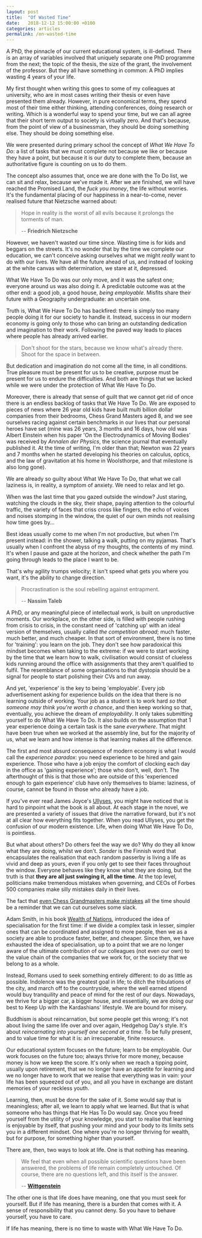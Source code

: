 ```yaml
---
layout: post
title:  "Of Wasted Time"
date:   2018-12-12 15:00:00 +0100
categories: articles
permalink: /on-wasted-time
---
```

A PhD, the pinnacle of our current educational system, is ill-defined. There is an array of variables involved that uniquely separate one PhD programme from the next; the topic of the thesis, the size of the grant, the involvement of the professor. But they all have something in common: A PhD implies wasting 4 years of your life.

My first thought when writing this goes to some of my colleagues at university, who are in most cases writing their thesis or even have presented them already. However, in pure economical terms, they spend most of their time either thinking, attending conferences, doing research or writing. Which is a wonderful way to spend your time, but we can all agree that their short term output to society is virtually zero. And that's because, from the point of view of a businessman, they should be doing something else. They should be doing something else.

We were presented during primary school the concept of *What We Have To Do*: a list of tasks that we must complete not because we like or because they have a point, but because it is our duty to complete them, because an authoritative figure is counting on us to do them.

The concept also assumes that, once we are done with the To Do list, we can sit and relax, because we've made it. After we are finished, we will have reached the Promised Land, the *fuck you money*, the life without worries. It's the fundamental placing of our happiness in a near-to-come, never realised future that Nietzsche warned about:

> Hope in reality is the worst of all evils because it prolongs the torments of man.
>
> -- __Friedrich Nietzsche__

However, we haven't wasted our time since. Wasting time is for kids and beggars on the streets. It's no wonder that by the time we complete our education, we can't conceive asking ourselves what we might *really* want to do with our lives. We have all the future ahead of us, and instead of looking at the white canvas with determination, we stare at it, depressed.

What We Have To Do was our only move, and it was the safest one; everyone around us was also doing it. A predictable outcome was at the other end: a good job, a good house, *being employable*. Misfits share their future with a Geography undergraduate: an uncertain one.

Truth is, What We Have To Do has backfired: there is simply too many people doing it for our society to handle it. Instead, success in our modern economy is going only to those who can bring an outstanding dedication and imagination to their work. Following the paved way leads to places where people has already arrived earlier.

> Don't shoot for the stars, because we know what's already there. Shoot for the space in between.

But dedication and imagination do not come all the time, in all conditions. True pleasure must be present for us to be creative, purpose must be present for us to endure the difficulties. And both are things that we lacked while we were under the protection of What We Have To Do.

Moreover, there is already that sense of guilt that we cannot get rid of once there is an endless backlog of tasks that We Have To Do. We are exposed to pieces of news where 26 year old kids have built multi billion dollar companies from their bedrooms, Chess Grand Masters aged 8, and we see ourselves racing against certain benchmarks in our lives that our personal heroes have set (mine was 26 years, 3 months and 16 days, how old was Albert Einstein when his paper 'On the Electrodynamics of Moving Bodies' was received by *Annalen der Physics*, the science journal that eventually published it. At the time of writing, I'm older than that; Newton was 22 years and 7 months when he started developing his theories on calculus, optics, and the law of gravitation at his home in Woolsthorpe, and that milestone is also long gone).

We are already so guilty about What We Have To Do, that what we call laziness is, in reality, a symptom of anxiety. We need to relax and let go.

When was the last time that you gazed outside the window? Just staring, watching the clouds in the sky, their shape, paying attention to the colourful traffic, the variety of faces that criss cross like fingers, the echo of voices and noises stomping in the window, the quiet of our own minds not realising how time goes by...

Best ideas usually come to me when I'm not productive, but when I'm present instead: in the shower, talking a walk, putting on my pyjamas. That's usually when I confront the abyss of my thoughts, the contents of my mind. It's when I pause and gaze at the horizon, and check whether the path I'm going through leads to the place I want to be.

That's why agility trumps velocity; it isn't speed what gets you where you want, it's the ability to change direction.

> Procrastination is the soul rebelling against entrapment.
>
> -- __Nassim Taleb__

A PhD, or any meaningful piece of intellectual work, is built on unproductive moments. Our workplace, on the other side, is filled with people rushing from crisis to crisis, in the constant need of 'catching up' with an ideal version of themselves, usually called *the competition abroad*; much faster, much better, and much cheaper. In that sort of environment, there is no time for 'training': you learn on the job. They don't see how paradoxical this mindset becomes when taking to the extreme: if we were to start working by the time that we learn how to walk, civilisation would consist of clueless kids running around the office with assignments that they aren't qualified to fulfil. The resemblance of some organisations to that dystopia should be a signal for people to start polishing their CVs and run away.

And yet, 'experience' is the key to being 'employable'. Every job advertisement asking for experience builds on the idea that there is no learning outside of working. Your job as a student is to work hard *so that someone may think you're worth a chance*, and then keep working so that, eventually, you achieve the dream of *employability*. It only takes submitting yourself to do What We Have To Do. It also builds on the assumption that 1 year experience doing a certain task is the sane *everywhere*. That might have been true when we worked at the assembly line, but for the majority of us, what we learn and how intense is that learning makes all the difference.

The first and most absurd consequence of modern economy is what I would call the *experience paradox*: you need experience to be hired and gain experience. Those who have a job enjoy the comfort of clocking each day in the office as 'gaining experience'; those who don't, well, don't. The afterthought of this is that those who are outside of this 'experienced enough to gain experience' club have only themselves to blame: laziness, of course, cannot be found in those who already have a job.

If you've ever read James Joyce's [Ullyses](https://www.amazon.com/Ulysses-James-Joyce/dp/1494405490), you might have noticed that is hard to pinpoint what the book is all about. At each stage in the novel, we are presented a variety of issues that drive the narrative forward, but it's not at all clear how everything fits together. When you read Ullyses, you get the confusion of our modern existence. Life, when doing What We Have To Do, is pointless.

But what about others? Do others feel the way we do? Why do they all know what they are doing, whilst we don't. *Sonder* is the Finnish word that encapsulates the realisation that each random passerby is living a life as vivid and deep as yours, even if you only get to see their faces throughout the window. Everyone behaves like they know what they are doing, but the truth is that __they are all just swinging it, all the time__. At the top level, politicians make tremendous mistakes when governing, and CEOs of Forbes 500 companies make silly mistakes daily in their lives.

The fact that [even Chess Grandmasters make mistakes](https://www.nytimes.com/1982/08/15/arts/chess-even-grandmasters-make-errors.html) all the time should be a reminder that we can cut ourselves some slack.

Adam Smith, in his book [Wealth of Nations](https://www.amazon.com/Wealth-Nations-Adam-Smith/dp/1613829310), introduced the idea of specialisation for the first time: if we divide a complex task in lesser, simpler ones that can be coordinated and assigned to more people, then we as a society are able to produce faster, better, and cheaper. Since then, we have exhausted the idea of specialisation, up to a point that we are no longer aware of the ultimate contribution of our colleagues (not even our own) to the value chain of the companies that we work for, or the society that we belong to as a whole.

Instead, Romans used to seek something entirely different: to do as little as possible. Indolence was the greatest goal in life; to ditch the tribulations of the city, and march off to the countryside, where the well earned stipend would buy tranquility and peace of mind for the rest of our days. Nowadays, we thrive for a bigger car, a bigger house, and essentially, we are doing our best to Keep Up with the Kardashians' lifestyle. We are bound for misery.

Buddhism is about reincarnation, but some people get this wrong; it's not about living the same life over and over again, Hedgehog Day's style. It's about *reincarnating into yourself one second at a time*. To be fully present, and to value time for what it is: an irrecuperable, finite resource.

Our educational system focuses on the future; learn to be employable. Our work focuses on the future too; always thrive for more money, because money is how we keep the score. It's only when we reach a tipping point, usually upon retirement, that we no longer have an appetite for learning and we no longer have to work that we realise that everything was in vain: your life has been squeezed out of you, and all you have in exchange are distant memories of your reckless youth.

Learning, then, must be done for the sake of it. Some would say that is meaningless; after all, we learn to apply what we learned. But that is what someone who has things that He Has To Do would say. Once you freed yourself from the utility of your knowledge, you start to realise that learning is enjoyable by itself, that pushing your mind and your body to its limits sets you in a different mindset. One where you're no longer thriving for wealth, but for purpose, for something higher than yourself.

There are, then, two ways to look at life. One is that nothing has meaning.

> We feel that even when all possible scientific questions have been answered, the problems of life remain completely untouched. Of course, there are no questions left, and this itself is the answer.
>
> -- __[Wittgenstein](/tractatus-logico-philosophicus)__

The other one is that life does have meaning, one that you must seek for yourself. But if life has meaning, there is a burden that comes with it. A sense of responsibility that you cannot deny. So you have to behave yourself, you have to care.

If life has meaning, there is no time to waste with What We Have To Do.
